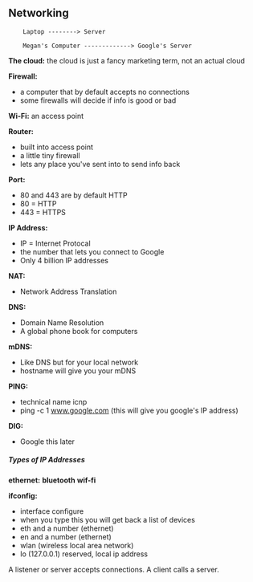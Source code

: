 ## Networking

		Laptop --------> Server

		Megan's Computer -------------> Google's Server

**The cloud:** the cloud is just a fancy marketing term, not an actual cloud

**Firewall:** 
- a computer that by default accepts no connections
- some firewalls will decide if info is good or bad

**Wi-Fi:** an access point

**Router:** 
- built into access point
- a little tiny firewall
- lets any place you've sent into to send info back

**Port:**
- 80 and 443 are by default HTTP
- 80 = HTTP
- 443 = HTTPS

**IP Address:**
- IP = Internet Protocal
- the number that lets you connect to Google
- Only 4 billion IP addresses

**NAT:**
- Network Address Translation

**DNS:**
- Domain Name Resolution
- A global phone book for computers

**mDNS:**
- Like DNS but for your local network
- hostname will give you your mDNS

**PING:**
- technical name icnp
- ping -c 1 www.google.com (this will give you google's IP address)

**DIG:**
- Google this later

##### Types of IP Addresses

**ethernet:**
**bluetooth**
**wif-fi**

**ifconfig:**
- interface configure
- when you type this you will get back a list of devices
- eth and a number (ethernet)
- en and a number (ethernet)
- wlan (wireless local area network)
- lo (127.0.0.1) reserved, local ip address

A listener or server accepts connections.
A client calls a server.